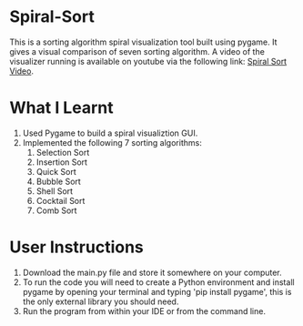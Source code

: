 # Spiral-Sort
This is a sorting algorithm spiral visualization tool built using pygame. It gives a visual comparison of seven sorting algorithm. A video of the visualizer running is available on youtube via the following link: <a href="https://www.youtube.com/watch?v=PwOPlnjrpN4">Spiral Sort Video</a>.

# What I Learnt
<ol>
 <li>Used Pygame to build a spiral visualiztion GUI.</li>
 <li>Implemented the following 7 sorting algorithms:
  <ol>
   <li>Selection Sort</li>
   <li>Insertion Sort</li>
   <li>Quick Sort</li>
   <li>Bubble Sort</li>
   <li>Shell Sort</li>
   <li>Cocktail Sort</li> 
   <li>Comb Sort</li> 
  </ol>
 </li>
</ol>

# User Instructions
<ol>
 <li>Download the main.py file and store it somewhere on your computer.</li>
 <li>To run the code you will need to create a Python environment and install pygame by opening your terminal and typing 'pip install pygame', this is the only external library you should need.</li>
 <li>Run the program from within your IDE or from the command line.</li>
</ol>

